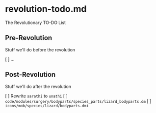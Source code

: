 # revolution-todo.md
The Revolutionary TO-DO List

## Pre-Revolution
Stuff we'll do before the revolution

[ ] ...

## Post-Revolution
Stuff we'll do after the revolution

[ ] Rewrite `sarathi` to `unathi`
    [ ] `code/modules/surgery/bodyparts/species_parts/lizard_bodyparts.dm`
    [ ] `icons/mob/species/lizard/bodyparts.dmi`
